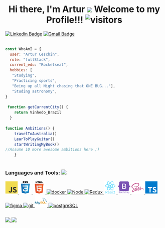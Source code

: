 <h1 align="center">
  Hi there, I'm Artur
	<img src="https://raw.githubusercontent.com/iampavangandhi/iampavangandhi/master/gifs/Hi.gif" 
	     width="5px"> 
	Welcome to my Profile!!! 
	<img src="https://visitor-badge.laobi.icu/badge?page_id=Artur-Ceschin.marcelo-rafael" 
	     alt="visitors">
</h1>

[![Linkedin Badge](https://img.shields.io/badge/-Artur%20Ceschin-blue?style=flat-square&logo=Linkedin&logoColor=white&link=https://www.linkedin.com/in/artur-peres-ceschin-programador/)](https://www.linkedin.com/in/artur-peres-ceschin-programador/) 
[![Gmail Badge](https://img.shields.io/badge/-artur.ceschin@gmail.com-c14438?style=flat-square&logo=Gmail&logoColor=white&link=mailto:artur.ceschin@gmail.com)](mailto:artur.ceschin@gmail.com)
```javascript
 
const WhoAmI = {
  user: "Artur Ceschin",
  role: "fullStack",
  current_edu: "Rocketseat",
  hobbies: [
   "Studying",
   "Practicing sports",
   "Being up all Night chasing that ONE BUG..."],
   "Studing astronomy",
}
	
 function getCurrentCity() {
	return Vinhedo_Brazil
  }
	
function Ambitions() {
	travelToAustralia()
	LearToPlayGuitar()
	startWritingMyBook()
//Assume 10 more awesome ambitions here ;)
	} 
 ```
 #
<h3 align="left">Languages and Tools: <img src="https://media.giphy.com/media/WUlplcMpOCEmTGBtBW/giphy.gif" width="30"></h3>
<p align="left"> 
<a href="https://developer.mozilla.org/en-US/docs/Web/JavaScript" target="_blank"> <img src="https://raw.githubusercontent.com/devicons/devicon/master/icons/javascript/javascript-original.svg" alt="javascript" width="40" height="40"/> </a>	
<a href="https://www.w3schools.com/css/" target="_blank"> <img src="https://raw.githubusercontent.com/devicons/devicon/master/icons/css3/css3-original-wordmark.svg" alt="css3" width="40" height="40"/> </a>
<a href="https://www.w3.org/html/" target="_blank"> <img src="https://raw.githubusercontent.com/devicons/devicon/master/icons/html5/html5-original-wordmark.svg" alt="html5" width="40" height="40"/> </a> 
 <a href="https://www.docker.com/" target="_blank"> <img src="https://cdn.jsdelivr.net/gh/devicons/devicon/icons/docker/docker-original.svg" 
 alt="docker" width="40" height="40"/> </a> 
 <a href="https://nodejs.org/en/" target="_blank"> <img src="https://cdn.jsdelivr.net/gh/devicons/devicon/icons/nodejs/nodejs-original.svg" 
 alt="Node" width="40" height="40"/> </a> 
<a href="https://redux.js.org/" target="_blank"> <img src="https://cdn.jsdelivr.net/gh/devicons/devicon/icons/redux/redux-original.svg" alt="Redux" width="40" height="40"/> </a>
<a href="https://reactjs.org/" target="_blank"> <img src="https://raw.githubusercontent.com/devicons/devicon/master/icons/react/react-original-wordmark.svg" alt="react" width="40" height="40"/> </a>
<a href="https://getbootstrap.com" target="_blank"> <img src="https://raw.githubusercontent.com/devicons/devicon/master/icons/bootstrap/bootstrap-plain-wordmark.svg" alt="bootstrap" width="40" height="40"/> </a> 
<a href="https://sass-lang.com" target="_blank"> <img src="https://raw.githubusercontent.com/devicons/devicon/master/icons/sass/sass-original.svg" alt="sass" width="40" height="40"/> </a> 
<a href="https://www.typescriptlang.org/" target="_blank"> <img src="https://raw.githubusercontent.com/devicons/devicon/master/icons/typescript/typescript-original.svg" alt="typescript" width="40" height="40"/> </a>
<a href="https://www.figma.com/" target="_blank"> <img src="https://www.vectorlogo.zone/logos/figma/figma-icon.svg" alt="figma" width="40" height="40"/> </a>
<a href="https://git-scm.com/" target="_blank"> <img src="https://www.vectorlogo.zone/logos/git-scm/git-scm-icon.svg" alt="git" width="40" height="40"/> </a> 
<a href="https://www.mysql.com/" target="_blank"> <img src="https://raw.githubusercontent.com/devicons/devicon/master/icons/mysql/mysql-original-wordmark.svg" alt="mysql" width="40" height="40"/> </a> 
 <a href="https://www.postgresql.org/" target="_blank"> <img src="https://cdn.jsdelivr.net/gh/devicons/devicon/icons/postgresql/postgresql-original.svg" alt="postgreSQL" width="40" height="40"/> </a> 
</p>

##
<div>
  <a href="https://github.com/ManuCoutinho">
  <img height="180em" src="https://github-readme-stats.vercel.app/api?username=Artur-Ceschin&show_icons=true&theme=dark&include_all_commits=true&count_private=true"/>
  <img height="180em" src="https://github-readme-stats.vercel.app/api/top-langs/?username=Artur-Ceschin&layout=compact&langs_count=7&theme=dark"/>
</div>
